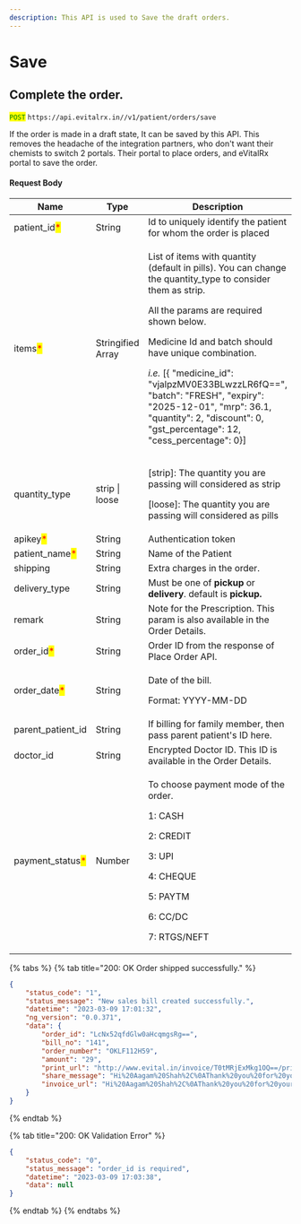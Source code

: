 ```yaml
---
description: This API is used to Save the draft orders.
---
```


# Save

## Complete the order.

<mark style="color:green;">`POST`</mark> `https://api.evitalrx.in//v1/patient/orders/save`

If the order is made in a draft state, It can be saved by this API. This removes the headache of the integration partners, who don't want their chemists to switch 2 portals. Their portal to place orders, and eVitalRx portal to save the order.

#### Request Body

| Name                                              | Type              | Description                                                                                                                                                                                                                                                                                                                                                                                                                                                |
| ------------------------------------------------- | ----------------- | ---------------------------------------------------------------------------------------------------------------------------------------------------------------------------------------------------------------------------------------------------------------------------------------------------------------------------------------------------------------------------------------------------------------------------------------------------------- |
| patient\_id<mark style="color:red;">\*</mark>     | String            | Id to uniquely identify the patient for whom the order is placed                                                                                                                                                                                                                                                                                                                                                                                           |
| items<mark style="color:red;">\*</mark>           | Stringified Array | <p>List of items with quantity (default in pills). You can change the quantity_type to consider them as strip. </p><p></p><p>All  the params are required shown below. </p><p>Medicine Id and batch should have unique combination. </p><p></p><p><em>i.e.</em> [{ "medicine_id": "vjalpzMV0E33BLwzzLR6fQ==", "batch": "FRESH", "expiry": "2025-12-01", "mrp": 36.1, "quantity": 2, "discount": 0, "gst_percentage": 12, "cess_percentage": 0}]</p><p></p> |
| quantity\_type                                    | strip \| loose    | <p>[strip]: The quantity you are passing will considered as strip </p><p>[loose]: The quantity you are passing will considered as pills</p>                                                                                                                                                                                                                                                                                                                |
| apikey<mark style="color:red;">\*</mark>          | String            | Authentication token                                                                                                                                                                                                                                                                                                                                                                                                                                       |
| patient\_name<mark style="color:red;">\*</mark>   | String            | Name of the Patient                                                                                                                                                                                                                                                                                                                                                                                                                                        |
| shipping                                          | String            | Extra charges in the order.                                                                                                                                                                                                                                                                                                                                                                                                                                |
| delivery\_type                                    | String            | Must be one of **pickup** or **delivery**. default is **pickup.**                                                                                                                                                                                                                                                                                                                                                                                          |
| remark                                            | String            | Note for the Prescription. This param is also available in the Order Details.                                                                                                                                                                                                                                                                                                                                                                              |
| order\_id<mark style="color:red;">\*</mark>       | String            | Order ID from the response of Place Order API.                                                                                                                                                                                                                                                                                                                                                                                                             |
| order\_date<mark style="color:red;">\*</mark>     | String            | <p>Date of the bill. </p><p>Format: YYYY-MM-DD</p><p></p>                                                                                                                                                                                                                                                                                                                                                                                                  |
| parent\_patient\_id                               | String            | If billing for family member, then pass parent patient's ID here.                                                                                                                                                                                                                                                                                                                                                                                          |
| doctor\_id                                        | String            | Encrypted Doctor ID. This ID is available in the Order Details.                                                                                                                                                                                                                                                                                                                                                                                            |
| payment\_status<mark style="color:red;">\*</mark> | Number            | <p>To choose payment mode of the order. </p><p>1: CASH </p><p>2: CREDIT </p><p>3: UPI </p><p>4: CHEQUE </p><p>5: PAYTM </p><p>6: CC/DC </p><p>7: RTGS/NEFT</p>                                                                                                                                                                                                                                                                                             |



{% tabs %}
{% tab title="200: OK Order shipped successfully." %}
```json
{
    "status_code": "1",
    "status_message": "New sales bill created successfully.",
    "datetime": "2023-03-09 17:01:32",
    "ng_version": "0.0.371",
    "data": {
        "order_id": "LcNx52qfdGlw0aHcqmgsRg==",
        "bill_no": "141",
        "order_number": "OKLF112H59",
        "amount": "29",
        "print_url": "http://www.evital.in/invoice/T0tMRjExMkg1OQ==/print/",
        "share_message": "Hi%20Aagam%20Shah%2C%0AThank%20you%20for%20your%20purchase%20at%20*Manav%20Medical%20GJ*.%20We%20hope%20to%20serve%20you%20again.%0AClick%20to%20make%20Payment%20or%20view%20Invoice%3A%20http%3A%2F%2Flocalhost%2Fevital%2Finvoice%2FT0tMRjExMkg1OQ%3D%3D%2F%3Fsource%3DWhatsApp%26medium%3DManual%0A%0AIf%20the%20link%20is%20not%20clickable%2C%20please%20save%20this%20number%20and%20try%20again.%0A%0AYour%20trusted%20pharmacist%2C%0AManav%20Medical%20GJ",
        "invoice_url": "Hi%20Aagam%20Shah%2C%0AThank%20you%20for%20your%20purchase%20at%20*Manav%20Medical%20GJ*.%20We%20hope%20to%20serve%20you%20again.%0AClick%20to%20make%20Payment%20or%20view%20Invoice%3A%20http%3A%2F%2Flocalhost%2Fevital%2Finvoice%2FT0tMRjExMkg1OQ%3D%3D%2F%3Fsource%3DWhatsApp%26medium%3DManual%0A%0AIf%20the%20link%20is%20not%20clickable%2C%20please%20save%20this%20number%20and%20try%20again.%0A%0AYour%20trusted%20pharmacist%2C%0AManav%20Medical%20GJ"
    }
}
```
{% endtab %}

{% tab title="200: OK Validation Error" %}
```json
{
    "status_code": "0",
    "status_message": "order_id is required",
    "datetime": "2023-03-09 17:03:38",
    "data": null
}
```
{% endtab %}
{% endtabs %}

